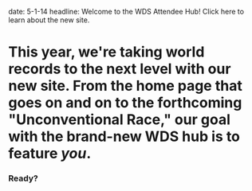 date: 5-1-14
headline: Welcome to the WDS Attendee Hub! Click here to learn about the new site.

# This year, we're taking world records to the next level with our new site. From the home page that goes on and on to the forthcoming "Unconventional Race," our goal with the brand-new WDS hub is to feature *you*.

### Ready?
